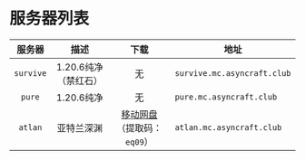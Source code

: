 ---
---

# 服务器列表

|   服务器   |      描述       |                                  下载                                  | 地址                         |
| :--------: | :-------------: | :--------------------------------------------------------------------: | ---------------------------- |
| `survive`  |    1.20.6纯净（禁红石）     |                                   无                                   | `survive.mc.asyncraft.club`  |
|   `pure`   |   1.20.6纯净    |                                   无                                   | `pure.mc.asyncraft.club`     |
|   `atlan`    |  亚特兰深渊   | [移动网盘](https://caiyun.139.com/m/i?2eAjs8opqHgzt)（提取码：`eq09`） | `atlan.mc.asyncraft.club`      |
